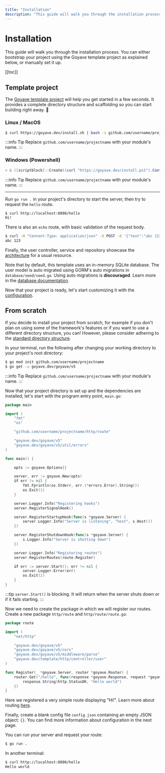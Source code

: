 ```yaml
---
title: "Installation"
description: "This guide will walk you through the installation process. You can either bootstrap your project using the Goyave template project, or manually set it up."
---
```


# Installation

This guide will walk you through the installation process. You can either bootstrap your project using the Goyave template project as explained below, or manually set it up.

[[toc]]

## Template project

The [Goyave template project](https://github.com/go-goyave/goyave-template) will help you get started in a few seconds. It provides a complete directory structure and scaffolding so you can start building right away. 🚀

### Linux / MacOS

```sh
$ curl https://goyave.dev/install.sh | bash -s github.com/username/projectname
```
:::info Tip
Replace `github.com/username/projectname` with your module's name.
:::

### Windows (Powershell)

```powershell
> & ([scriptblock]::Create((curl "https://goyave.dev/install.ps1").Content)) -moduleName github.com/username/projectname
```
:::info Tip
Replace `github.com/username/projectname` with your module's name.
:::

---

Run `go run .` in your project's directory to start the server, then try to request the `hello` route.
```sh
$ curl http://localhost:8080/hello
Hi!
```

There is also an `echo` route, with basic validation of the request body.
```sh
$ curl -H "Content-Type: application/json" -X POST -d '{"text":"abc 123"}' http://localhost:8080/echo
abc 123
```

Finally, the user controller, service and repository showcase the [architecture](/getting-started/architecture.html) for a usual resource.

Note that by default, this template uses an in-memory SQLite database. The user model is auto migrated using GORM's auto migrations in `database/seed/seed.go`. Using auto migrations is **discouraged**. Learn more in the [database documentation](/basics/database.html#migrations).

Now that your project is ready, let's start customizing it with the [configuration](/getting-started/configuration.html).

## From scratch

If you decide to install your project from scratch, for example if you don't plan on using some of the framework's features or if you want to use a different directory structure, you can! However, please consider adhering to the [standard directory structure](/getting-started/architecture.html#directory-structure).

In your terminal, run the following after changing your working directory to your project's root directory:
```sh
$ go mod init github.com/username/projectname
$ go get -u goyave.dev/goyave/v5
```
:::info Tip
Replace `github.com/username/projectname` with your module's name.
:::

Now that your project directory is set up and the dependencies are installed, let's start with the program entry point, `main.go`:

```go
package main

import (
	"fmt"
	"os"

	"github.com/username/projectname/http/route"

	"goyave.dev/goyave/v5"
	"goyave.dev/goyave/v5/util/errors"
)

func main() {

	opts := goyave.Options{}

	server, err := goyave.New(opts)
	if err != nil {
		fmt.Fprintln(os.Stderr, err.(*errors.Error).String())
		os.Exit(1)
	}

	server.Logger.Info("Registering hooks")
	server.RegisterSignalHook()

	server.RegisterStartupHook(func(s *goyave.Server) {
		server.Logger.Info("Server is listening", "host", s.Host())
	})

	server.RegisterShutdownHook(func(s *goyave.Server) {
		s.Logger.Info("Server is shutting down")
	})

	server.Logger.Info("Registering routes")
	server.RegisterRoutes(route.Register)

	if err := server.Start(); err != nil {
		server.Logger.Error(err)
		os.Exit(2)
	}
}
```
:::tip
`server.Start()` is blocking. It will return when the server shuts down or if it fails starting.
:::

Now we need to create the package in which we will register our routes. Create a new package `http/route` and `http/route/route.go`:

```go
package route

import (
	"net/http"

	"goyave.dev/goyave/v5"
	"goyave.dev/goyave/v5/cors"
	"goyave.dev/goyave/v5/middleware/parse"
	"goyave.dev/template/http/controller/user"
)

func Register(_ *goyave.Server, router *goyave.Router) {
	router.Get("/hello", func(response *goyave.Response, request *goyave.Request) {
		response.String(http.StatusOK, "Hello world")
	})
}
```

Here we registered a very simple route displaying "Hi!". Learn more about routing [here](/basics/routing.html).

Finally, create a blank config file `config.json` containing an empty JSON object: `{}`. You can find more information about configuration in the next page.

You can run your server and request your route:
```sh
$ go run .
```

In another terminal:
```sh
$ curl http://localhost:8080/hello
Hello world
```